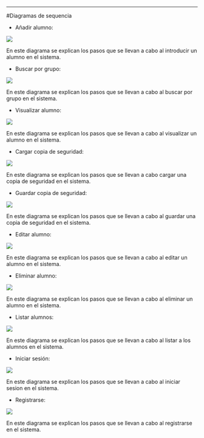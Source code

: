 

---
#Diagramas de sequencia

* Añadir alumno:

![](https://github.com/AGRgalvezruz/IS/blob/master/Practica3/Imagenes/A%C3%B1adir%20alumno.jpg)

En este diagrama se explican los pasos que se llevan a cabo al introducir un alumno en el sistema.

* Buscar por grupo:

![](https://github.com/AGRgalvezruz/IS/blob/master/Practica3/Imagenes/Buscar%20por%20grupo.jpg)

En este diagrama se explican los pasos que se llevan a cabo al buscar por grupo en el sistema.

* Visualizar alumno:

![](https://github.com/AGRgalvezruz/IS/blob/master/Practica3/Imagenes/Visualizar%20alumno.jpg)

En este diagrama se explican los pasos que se llevan a cabo al visualizar un alumno en el sistema.

* Cargar copia de seguridad:

![](https://github.com/AGRgalvezruz/IS/blob/master/Practica3/Imagenes/Cargar%20copia%20de%20seguridad.jpg)

En este diagrama se explican los pasos que se llevan a cabo cargar una copia de seguridad en el sistema.

* Guardar copia de seguridad:

![](https://github.com/AGRgalvezruz/IS/blob/master/Practica3/Imagenes/Guardar%20copia%20de%20seguridad.jpg)

En este diagrama se explican los pasos que se llevan a cabo al guardar una copia de seguridad en el sistema.

* Editar alumno:

![](https://github.com/AGRgalvezruz/IS/blob/master/Practica3/Imagenes/Editar%20alumno.jpg)

En este diagrama se explican los pasos que se llevan a cabo al editar un alumno en el sistema.

* Eliminar alumno:

![](https://github.com/AGRgalvezruz/IS/blob/master/Practica3/Imagenes/Eliminar%20alumno.jpg)

En este diagrama se explican los pasos que se llevan a cabo al eliminar un alumno en el sistema.

* Listar alumnos:

![](https://github.com/AGRgalvezruz/IS/blob/master/Practica3/Imagenes/Listar%20alumnos.jpg)

En este diagrama se explican los pasos que se llevan a cabo al listar a los alumnos en el sistema.

* Iniciar sesión:

![](https://github.com/AGRgalvezruz/IS/blob/master/Practica3/Imagenes/Login.jpg)

En este diagrama se explican los pasos que se llevan a cabo al iniciar sesion en el sistema.

* Registrarse:

![](https://github.com/AGRgalvezruz/IS/blob/master/Practica3/Imagenes/Registrarse.jpg)

En este diagrama se explican los pasos que se llevan a cabo al registrarse en el sistema.
